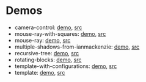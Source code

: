 # Demos

- camera-control: [demo](https://erkal.surge.sh/camera-control), [src](https://github.com/erkal/elm-3d-playground-exploration/tree/main/games/camera-control/src)
- mouse-ray-with-squares: [demo](https://erkal.surge.sh/mouse-ray-with-squares), [src](https://github.com/erkal/elm-3d-playground-exploration/tree/main/games/mouse-ray-with-squares/src)
- mouse-ray: [demo](https://erkal.surge.sh/mouse-ray), [src](https://github.com/erkal/elm-3d-playground-exploration/tree/main/games/mouse-ray/src)
- multiple-shadows-from-ianmackenzie: [demo](https://erkal.surge.sh/multiple-shadows-from-ianmackenzie), [src](https://github.com/erkal/elm-3d-playground-exploration/tree/main/games/multiple-shadows-from-ianmackenzie/src)
- recursive-tree: [demo](https://erkal.surge.sh/recursive-tree), [src](https://github.com/erkal/elm-3d-playground-exploration/tree/main/games/recursive-tree/src)
- rotating-blocks: [demo](https://erkal.surge.sh/rotating-blocks), [src](https://github.com/erkal/elm-3d-playground-exploration/tree/main/games/rotating-blocks/src)
- template-with-configurations: [demo](https://erkal.surge.sh/template-with-configurations), [src](https://github.com/erkal/elm-3d-playground-exploration/tree/main/games/template-with-configurations/src)
- template: [demo](https://erkal.surge.sh/template), [src](https://github.com/erkal/elm-3d-playground-exploration/tree/main/games/template/src)

